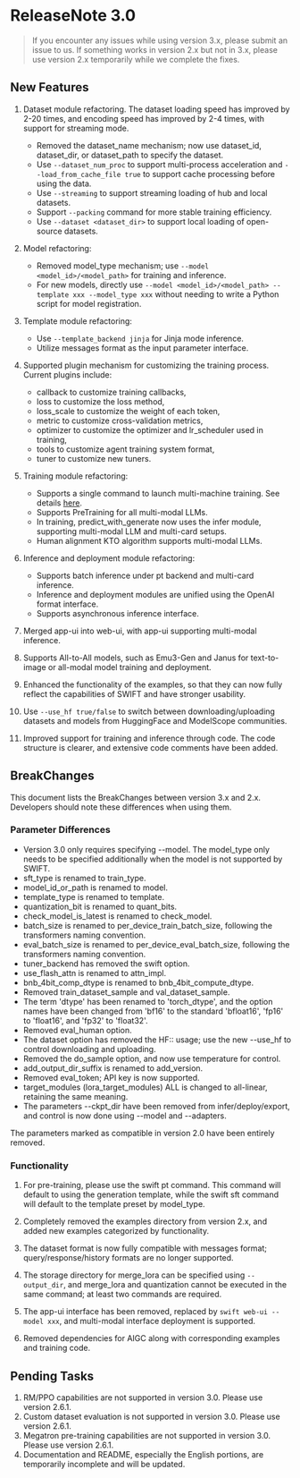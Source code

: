 # ReleaseNote 3.0

> If you encounter any issues while using version 3.x, please submit an issue to us. If something works in version 2.x but not in 3.x, please use version 2.x temporarily while we complete the fixes.

## New Features

1. Dataset module refactoring. The dataset loading speed has improved by 2-20 times, and encoding speed has improved by 2-4 times, with support for streaming mode.
    - Removed the dataset_name mechanism; now use dataset_id, dataset_dir, or dataset_path to specify the dataset.
    - Use `--dataset_num_proc` to support multi-process acceleration and `--load_from_cache_file true` to support cache processing before using the data.
    - Use `--streaming` to support streaming loading of hub and local datasets.
    - Support `--packing` command for more stable training efficiency.
    - Use `--dataset <dataset_dir>` to support local loading of open-source datasets.

2. Model refactoring:
    - Removed model_type mechanism; use `--model <model_id>/<model_path>` for training and inference.
    - For new models, directly use `--model <model_id>/<model_path> --template xxx --model_type xxx` without needing to write a Python script for model registration.

3. Template module refactoring:
    - Use `--template_backend jinja` for Jinja mode inference.
    - Utilize messages format as the input parameter interface.

4. Supported plugin mechanism for customizing the training process. Current plugins include:
    - callback  to customize training callbacks,
    - loss  to customize the loss method,
    - loss_scale  to customize the weight of each token,
    - metric  to customize cross-validation metrics,
    - optimizer  to customize the optimizer and lr_scheduler used in training,
    - tools  to customize agent training system format,
    - tuner  to customize new tuners.

5. Training module refactoring:
    - Supports a single command to launch multi-machine training. See details [here](https://github.com/modelscope/ms-swift/tree/main/examples/train/multi-node/deepspeed/README.md).
    - Supports PreTraining for all multi-modal LLMs.
    - In training, predict_with_generate now uses the infer module, supporting multi-modal LLM and multi-card setups.
    - Human alignment KTO algorithm supports multi-modal LLMs.

6. Inference and deployment module refactoring:
    - Supports batch inference under pt backend and multi-card inference.
    - Inference and deployment modules are unified using the OpenAI format interface.
    - Supports asynchronous inference interface.

7. Merged app-ui into web-ui, with app-ui supporting multi-modal inference.

8. Supports All-to-All models, such as Emu3-Gen and Janus for text-to-image or all-modal model training and deployment.

9. Enhanced the functionality of the examples, so that they can now fully reflect the capabilities of SWIFT and have stronger usability.

10. Use `--use_hf true/false` to switch between downloading/uploading datasets and models from HuggingFace and ModelScope communities.

11. Improved support for training and inference through code. The code structure is clearer, and extensive code comments have been added.

## BreakChanges

This document lists the BreakChanges between version 3.x and 2.x. Developers should note these differences when using them.

### Parameter Differences

- Version 3.0 only requires specifying --model. The model_type only needs to be specified additionally when the model is not supported by SWIFT.
- sft_type is renamed to train_type.
- model_id_or_path is renamed to model.
- template_type is renamed to template.
- quantization_bit is renamed to quant_bits.
- check_model_is_latest is renamed to check_model.
- batch_size is renamed to per_device_train_batch_size, following the transformers naming convention.
- eval_batch_size is renamed to per_device_eval_batch_size, following the transformers naming convention.
- tuner_backend has removed the swift option.
- use_flash_attn is renamed to attn_impl.
- bnb_4bit_comp_dtype is renamed to bnb_4bit_compute_dtype.
- Removed train_dataset_sample and val_dataset_sample.
- The term 'dtype' has been renamed to 'torch_dtype', and the option names have been changed from 'bf16' to the standard 'bfloat16', 'fp16' to 'float16', and 'fp32' to 'float32'.
- Removed eval_human option.
- The dataset option has removed the HF:: usage; use the new --use_hf to control downloading and uploading.
- Removed the do_sample option, and now use temperature for control.
- add_output_dir_suffix is renamed to add_version.
- Removed eval_token; API key is now supported.
- target_modules (lora_target_modules) ALL is changed to all-linear, retaining the same meaning.
- The parameters --ckpt_dir have been removed from infer/deploy/export, and control is now done using --model and --adapters.

The parameters marked as compatible in version 2.0 have been entirely removed.

### Functionality

1. For pre-training, please use the swift pt command. This command will default to using the generation template, while the swift sft command will default to the template preset by model_type.

2. Completely removed the examples directory from version 2.x, and added new examples categorized by functionality.

3. The dataset format is now fully compatible with messages format; query/response/history formats are no longer supported.

4. The storage directory for merge_lora can be specified using `--output_dir`, and merge_lora and quantization cannot be executed in the same command; at least two commands are required.

5. The app-ui interface has been removed, replaced by `swift web-ui --model xxx`, and multi-modal interface deployment is supported.

6. Removed dependencies for AIGC along with corresponding examples and training code.

## Pending Tasks

1. RM/PPO capabilities are not supported in version 3.0. Please use version 2.6.1.
2. Custom dataset evaluation is not supported in version 3.0. Please use version 2.6.1.
3. Megatron pre-training capabilities are not supported in version 3.0. Please use version 2.6.1.
4. Documentation and README, especially the English portions, are temporarily incomplete and will be updated.
